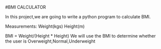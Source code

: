 #BMI CALCULATOR

In this project,we are going to write a python program to calculate BMI.

Measurements:
Weight(kgs)
Height(m)

BMI = Weight/(Height * Height)
We will use the BMI to determine whether the user is Overweight,Normal,Underweight

